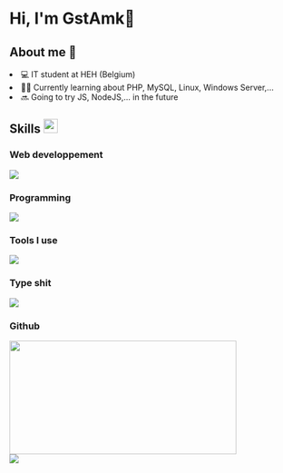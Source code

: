 # Hi, I'm GstAmk👋

## About me 💭
<li> 💻 IT student at HEH (Belgium)
<li> 🧑‍🎓 Currently learning about PHP, MySQL, Linux, Windows Server,...
<li> 🔜 Going to try JS, NodeJS,... in the future

## Skills <img src="https://media2.giphy.com/media/QssGEmpkyEOhBCb7e1/giphy.gif?cid=ecf05e47a0n3gi1bfqntqmob8g9aid1oyj2wr3ds3mg700bl&rid=giphy.gif" height = "25">

### Web developpement

<img src ="https://skillicons.dev/icons?i=html,css,php,mysql,js,nodejs,">

### Programming

<img src ="https://skillicons.dev/icons?i=python,bash,powershell">

### Tools I use 

<img src ="https://skillicons.dev/icons?i=vscode,pycharm,github,git,markdown,notion,discord,">

### Type shit

<img src ="https://skillicons.dev/icons?i=windows,linux,debian,redhat,ubuntu">

### Github

<a href="#">
    <img src="https://github-readme-stats.vercel.app/api/top-langs/?username=GstAmk&layout=compact&theme=blueberry&count_private=true&hide_border=true" width="400px" height="200px">
</a>
<br>
<a href="#">
    <img src="https://komarev.com/ghpvc/?username=GstAmk&style=flat-square">
</a>
